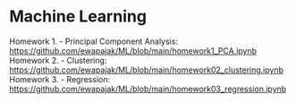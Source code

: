 # Machine Learning 

Homework 1. - Principal Component Analysis: https://github.com/ewapajak/ML/blob/main/homework1_PCA.ipynb
Homework 2. - Clustering: https://github.com/ewapajak/ML/blob/main/homework02_clustering.ipynb
Homework 3. - Regression: https://github.com/ewapajak/ML/blob/main/homework03_regression.ipynb
